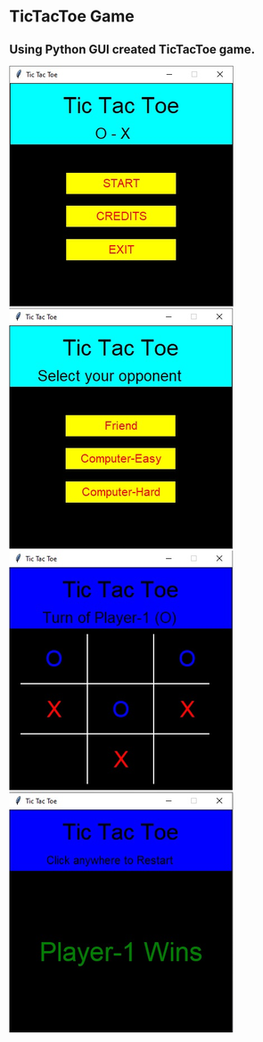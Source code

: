 # TicTacToe Game

## Using Python GUI created TicTacToe game.

<img src="images/TTT1.jpg">
<img src="images/TTT2.jpg">
<img src="images/TTT3.jpg">
<img src="images/TTT4.jpg">